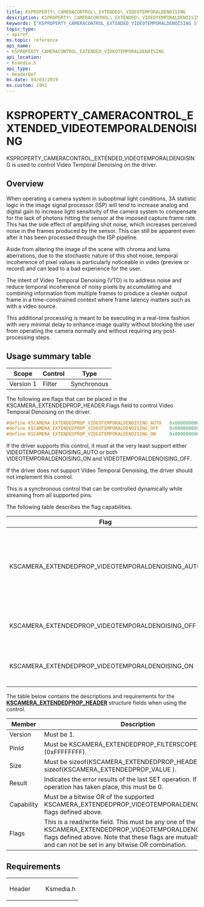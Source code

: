 ```yaml
---
title: KSPROPERTY\_CAMERACONTROL\_EXTENDED\_VIDEOTEMPORALDENOISING
description: KSPROPERTY\_CAMERACONTROL\_EXTENDED\_VIDEOTEMPORALDENOISING is used to control Video Temporal Denoising on the driver.
keywords: ["KSPROPERTY_CAMERACONTROL_EXTENDED_VIDEOTEMPORALDENOISING Streaming Media Devices"]
topic_type:
- apiref
ms.topic: reference
api_name:
- KSPROPERTY_CAMERACONTROL_EXTENDED_VIDEOTEMPORALDENOISING
api_location:
- Ksmedia.h
api_type:
- HeaderDef
ms.date: 04/03/2019
ms.custom: 19H1
---
```


# KSPROPERTY\_CAMERACONTROL\_EXTENDED\_VIDEOTEMPORALDENOISING

KSPROPERTY\_CAMERACONTROL\_EXTENDED\_VIDEOTEMPORALDENOISING is used to control Video Temporal Denoising on the driver.

## Overview

When operating a camera system in suboptimal light conditions, 3A statistic logic in the image signal processor (ISP) will tend to increase analog and digital gain to increase light sensitivity of the camera system to compensate for the lack of photons hitting the sensor at the imposed capture frame rate. This has the side effect of amplifying shot noise, which increases perceived noise in the frames produced by the sensor. This can still be apparent even after it has been processed through the ISP pipeline.

Aside from altering the image of the scene with chroma and luma aberrations, due to the stochastic nature of this shot noise, temporal incoherence of pixel values is particularly noticeable in video (preview or record) and can lead to a bad experience for the user.

The intent of Video Temporal Denoising (VTD) is to address noise and reduce temporal incoherence of noisy pixels by accumulating and combining information from multiple frames to produce a cleaner output frame in a time-constrained context where frame latency matters such as with a video source.

This additional processing is meant to be executing in a real-time fashion with very minimal delay to enhance image quality without blocking the user from operating the camera normally and without requiring any post-processing steps.

## Usage summary table

| Scope | Control | Type |
| --- | --- | --- |
| Version 1 | Filter | Synchronous |

The following are flags that can be placed in the KSCAMERA\_EXTENDEDPROP\_HEADER.Flags field to control Video Temporal Denoising on the driver.

```cpp
#define KSCAMERA_EXTENDEDPROP_VIDEOTEMPORALDENOISING_AUTO   0x0000000000000001
#define KSCAMERA_EXTENDEDPROP_VIDEOTEMPORALDENOISING_OFF    0x0000000000000002
#define KSCAMERA_EXTENDEDPROP_VIDEOTEMPORALDENOISING_ON     0x0000000000000004
```

If the driver supports this control, it must at the very least support either VIDEOTEMPORALDENOISING_AUTO or both VIDEOTEMPORALDENOISING_ON and VIDEOTEMPORALDENOISING_OFF.

If the driver does not support Video Temporal Denoising, the driver should not implement this control.

This is a synchronous control that can be controlled dynamically while streaming from all supported pins.  

The following table describes the flag capabilities.

| Flag | Description |
| --- | --- |
| KSCAMERA_EXTENDEDPROP_VIDEOTEMPORALDENOISING_AUTO | This is a mandatory capability if KSCAMERA_EXTENDEDPROP_VIDEOTEMPORALDENOISING_OFF and KSCAMERA_EXTENDEDPROP_VIDEOTEMPORALDENOISING_ON are not supported. When specified, Video Temporal Denoising is automatically enabled or disabled in the driver and affects all supported pins streaming pixels in the visible spectrum of light. While this is not guaranteeing actual processing of frames at all time, this implies that it may take place at the implementer’s discretions given the video signal passing through the ISP. |
| KSCAMERA_EXTENDEDPROP_VIDEOTEMPORALDENOISING_OFF | This is a mandatory capability if KSCAMERA_EXTENDEDPROP_VIDEOTEMPORALDENOISING_AUTO is not supported and optional if it is. When specified, Video Temporal Denoising is disabled in the driver at all time for all supported pins streaming pixels in the visible spectrum of light. |
| KSCAMERA_EXTENDEDPROP_VIDEOTEMPORALDENOISING_ON | This is a mandatory capability if KSCAMERA_EXTENDEDPROP_VIDEOTEMPORALDENOISING_AUTO is not supported and optional if it is. When specified, Video Temporal Denoising is enabled in the driver at all time for all supported pins streaming pixels in the visible spectrum of light. |

The table below contains the descriptions and requirements for the [**KSCAMERA\_EXTENDEDPROP\_HEADER**](/windows-hardware/drivers/ddi/ksmedia/ns-ksmedia-tagkscamera_extendedprop_header) structure fields when using the control.

| Member | Description |
| --- | --- |
| Version | Must be 1. |
| PinId | Must be KSCAMERA_EXTENDEDPROP_FILTERSCOPE (0xFFFFFFFF). |
| Size | Must be sizeof(KSCAMERA_EXTENDEDPROP_HEADER)+ sizeof(KSCAMERA_EXTENDEDPROP_VALUE ). |
| Result | Indicates the error results of the last SET operation.  If no SET operation has taken place, this must be 0. |
| Capability | Must be a bitwise OR of the supported KSCAMERA_EXTENDEDPROP_VIDEOTEMPORALDENOISING_* flags defined above. |
| Flags | This is a read/write field.  This must be any one of the KSCAMERA_EXTENDEDPROP_VIDEOTEMPORALDENOISING_XXX flags defined above. Note that these flags are mutually exclusive and can not be set in any bitwise OR combination. |

## Requirements

<table>
<colgroup>
<col width="50%" />
<col width="50%" />
</colgroup>
<tbody>
<tr class="odd">
<td><p>Header</p></td>
<td>Ksmedia.h</td>
</tr>
</tbody>
</table>
